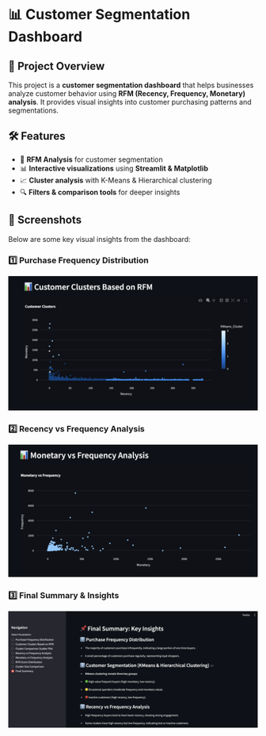 # 📊 Customer Segmentation Dashboard

## 📌 Project Overview
This project is a **customer segmentation dashboard** that helps businesses analyze customer behavior using **RFM (Recency, Frequency, Monetary) analysis**. It provides visual insights into customer purchasing patterns and segmentations.

## 🛠 Features
- 📌 **RFM Analysis** for customer segmentation  
- 📊 **Interactive visualizations** using **Streamlit & Matplotlib**  
- 📈 **Cluster analysis** with K-Means & Hierarchical clustering  
- 🔍 **Filters & comparison tools** for deeper insights  


## 📸 Screenshots
Below are some key visual insights from the dashboard:

### 1️⃣ Purchase Frequency Distribution
![Purchase Frequency](IMAGES/rfm.png)

### 2️⃣ Recency vs Frequency Analysis
![Recency vs Frequency](IMAGES/monetary_vs_frequency.png)

### 3️⃣ Final Summary & Insights
![Final Summary](IMAGES/final_summary.png)



